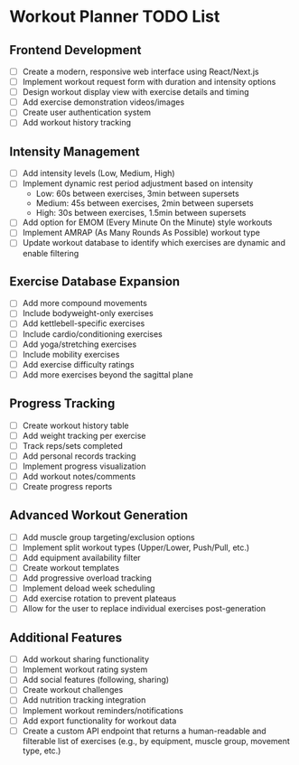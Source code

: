 # Workout Planner TODO List

## Frontend Development
- [ ] Create a modern, responsive web interface using React/Next.js
- [ ] Implement workout request form with duration and intensity options
- [ ] Design workout display view with exercise details and timing
- [ ] Add exercise demonstration videos/images
- [ ] Create user authentication system
- [ ] Add workout history tracking

## Intensity Management
- [ ] Add intensity levels (Low, Medium, High)
- [ ] Implement dynamic rest period adjustment based on intensity
  - Low: 60s between exercises, 3min between supersets
  - Medium: 45s between exercises, 2min between supersets
  - High: 30s between exercises, 1.5min between supersets
- [ ] Add option for EMOM (Every Minute On the Minute) style workouts
- [ ] Implement AMRAP (As Many Rounds As Possible) workout type
- [ ] Update workout database to identify which exercises are dynamic and enable filtering

## Exercise Database Expansion
- [ ] Add more compound movements
- [ ] Include bodyweight-only exercises
- [ ] Add kettlebell-specific exercises
- [ ] Include cardio/conditioning exercises
- [ ] Add yoga/stretching exercises
- [ ] Include mobility exercises
- [ ] Add exercise difficulty ratings
- [ ] Add more exercises beyond the sagittal plane

## Progress Tracking
- [ ] Create workout history table
- [ ] Add weight tracking per exercise
- [ ] Track reps/sets completed
- [ ] Add personal records tracking
- [ ] Implement progress visualization
- [ ] Add workout notes/comments
- [ ] Create progress reports

## Advanced Workout Generation
- [ ] Add muscle group targeting/exclusion options
- [ ] Implement split workout types (Upper/Lower, Push/Pull, etc.)
- [ ] Add equipment availability filter
- [ ] Create workout templates
- [ ] Add progressive overload tracking
- [ ] Implement deload week scheduling
- [ ] Add exercise rotation to prevent plateaus
- [ ] Allow for the user to replace individual exercises post-generation

## Additional Features
- [ ] Add workout sharing functionality
- [ ] Implement workout rating system
- [ ] Add social features (following, sharing)
- [ ] Create workout challenges
- [ ] Add nutrition tracking integration
- [ ] Implement workout reminders/notifications
- [ ] Add export functionality for workout data
- [ ] Create a custom API endpoint that returns a human-readable and filterable list of exercises (e.g., by equipment, muscle group, movement type, etc.) 